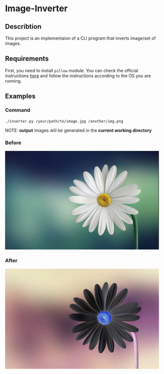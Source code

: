 # Image-Inverter

## Describtion
This project is an implementaion of a CLI program that inverts image/set of images.

## Requirements
First, you need to install `pillow` module. You can check the official instructions [here](https://pillow.readthedocs.io/en/stable/installation.html) and follow the instructions according to the OS you are running.

## Examples
### Command
`./inverter.py /your/path/to/image.jpg /another/img.png`

NOTE: **output** images will be generated in the **current working directory**
### Before
![Flower's Normal Image](https://github.com/omar-danasoury/Python-project-Scripts/blob/25c0a96bc74e762bf74b9b33c56372e9d4f23837/IMAGES%20&%20PHOTO%20SCRIPTS/Image-Inverter/before.png)

### After
![Flower's Inverted Image](https://github.com/omar-danasoury/Python-project-Scripts/blob/25c0a96bc74e762bf74b9b33c56372e9d4f23837/IMAGES%20&%20PHOTO%20SCRIPTS/Image-Inverter/after.png)
